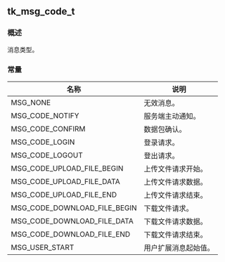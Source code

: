 ## tk\_msg\_code\_t
### 概述
消息类型。
### 常量
<p id="tk_msg_code_t_consts">

| 名称 | 说明 | 
| -------- | ------- | 
| MSG\_NONE | 无效消息。 |
| MSG\_CODE\_NOTIFY | 服务端主动通知。 |
| MSG\_CODE\_CONFIRM | 数据包确认。 |
| MSG\_CODE\_LOGIN | 登录请求。 |
| MSG\_CODE\_LOGOUT | 登出请求。 |
| MSG\_CODE\_UPLOAD\_FILE\_BEGIN | 上传文件请求开始。 |
| MSG\_CODE\_UPLOAD\_FILE\_DATA | 上传文件请求数据。 |
| MSG\_CODE\_UPLOAD\_FILE\_END | 上传文件请求结束。 |
| MSG\_CODE\_DOWNLOAD\_FILE\_BEGIN | 下载文件请求。 |
| MSG\_CODE\_DOWNLOAD\_FILE\_DATA | 下载文件请求数据。 |
| MSG\_CODE\_DOWNLOAD\_FILE\_END | 下载文件请求结束。 |
| MSG\_USER\_START | 用户扩展消息起始值。 |
